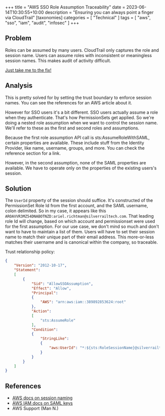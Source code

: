 +++
title = "AWS SSO Role Assumption Traceability"
date = 2023-06-14T10:30:55+10:00
description = "Ensuring you can always point a finger via CloudTrail"
[taxonomies]
categories = [ "Technical" ]
tags = [ "aws", "sso", "iam", "audit", "infosec" ]
+++

## Problem

Roles can be assumed by many users.
CloudTrail only captures the role and session name.
Users can assume roles with inconsistent or meaningless session names.
This makes audit of activity difficult.

[Just take me to the fix!](#solution)

## Analysis

This is pretty solved for by setting the trust boundary to enforce session names.
You can see the references for an AWS article about it.

However for SSO users it's a bit different.
SSO users actually assume a role when they authenticate.
That's how PermissionSets get applied.
So we're doing a nested role assumption when we want to control the session name.
We'll refer to these as the first and second roles and assumptions.

Because the first role assumption API call is sts:AssumeRoleWithSAML, certain properties are available.
These include stuff from the Identity Provider, like name, username, groups, and more.
You can check the reference section for a link.

However, in the second assumption, none of the SAML properties are available.
We have to operate only on the properties of the existing users's session.

## Solution

The `UserId` property of the session should suffice.
It's constructed of the PermissionSet Role Id from the first account, and the SAML username, colon delimited.
So in my case, it appears like this `AROAVVR3MZ54DNABOTNZD:ariel.richtman@silverrailtech.com`.
That leading role Id will change, based on which account and permissionset were used for the first assumption.
For our use case, we don't mind so much and don't want to have to maintain a list of them.
Users will have to set their session name to match their unique part of their email address.
This more-or-less matches their username and is canonical within the company, so traceable.

Trust relationship policy:

```json
{
    "Version": "2012-10-17",
    "Statement":
    [
        {
            "Sid": "AllowSSOAssumption",
            "Effect": "Allow",
            "Principal":
            {
                "AWS": "arn:aws:iam::389892853624:root"
            },
            "Action":
            [
                "sts:AssumeRole"
            ],
            "Condition":
            {
                "StringLike":
                {
                    "aws:UserId": "*:${sts:RoleSessionName}@silverrailtech.com"
                }
            }
        }
    ]
}
```

## References

- [AWS docs on session naming](https://aws.amazon.com/blogs/security/easily-control-naming-individual-iam-role-sessions/)
- [AWS IAM docs on SAML keys](https://docs.aws.amazon.com/IAM/latest/UserGuide/reference_policies_iam-condition-keys.html#condition-keys-saml)
- AWS Support (Man N.)
